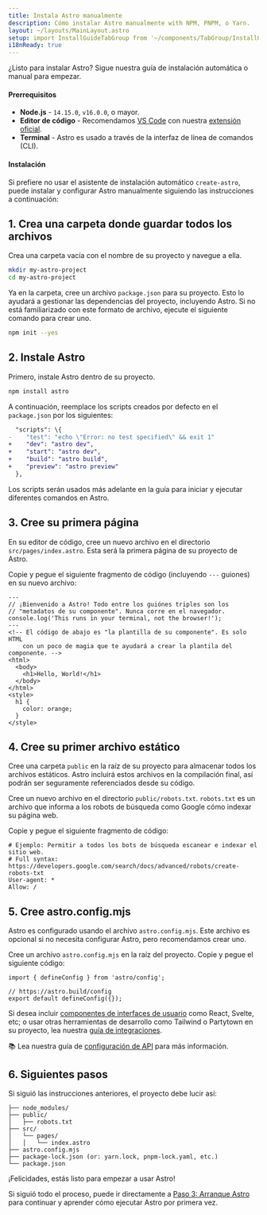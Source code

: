 ```yaml
---
title: Instala Astro manualmente
description: Cómo instalar Astro manualmente with NPM, PNPM, o Yarn.
layout: ~/layouts/MainLayout.astro
setup: import InstallGuideTabGroup from '~/components/TabGroup/InstallGuideTabGroup.astro';
i18nReady: true
---
```


¿Listo para instalar Astro? Sigue nuestra guía de instalación automática o
manual para empezar.

#### Prerrequisitos

- **Node.js** - `14.15.0`, `v16.0.0`, o mayor.
- **Editor de código** - Recomendamos [VS Code](https://code.visualstudio.com/)
  con nuestra
  [extensión oficial](https://marketplace.visualstudio.com/items?itemName=astro-build.astro-vscode).
- **Terminal** - Astro es usado a través de la interfaz de línea de comandos
  (CLI).

<InstallGuideTabGroup />

#### Instalación

Si prefiere no usar el asistente de instalación automático `create-astro`, puede
instalar y configurar Astro manualmente siguiendo las instrucciones a
continuación:

## 1. Crea una carpeta donde guardar todos los archivos

Crea una carpeta vacía con el nombre de su proyecto y navegue a ella.

```bash
mkdir my-astro-project
cd my-astro-project
```

Ya en la carpeta, cree un archivo `package.json` para su proyecto. Esto lo
ayudará a gestionar las dependencias del proyecto, incluyendo Astro. Si no está
familiarizado con este formato de archivo, ejecute el siguiente comando para
crear uno.

```bash
npm init --yes
```

## 2. Instale Astro

Primero, instale Astro dentro de su proyecto.

```bash
npm install astro
```

A continuación, reemplace los scripts creados por defecto en el `package.json`
por los siguientes:

```diff
  "scripts": \{
-    "test": "echo \"Error: no test specified\" && exit 1"
+    "dev": "astro dev",
+    "start": "astro dev",
+    "build": "astro build",
+    "preview": "astro preview"
  },
```

Los scripts serán usados más adelante en la guía para iniciar y ejecutar
diferentes comandos en Astro.

## 3. Cree su primera página

En su editor de código, cree un nuevo archivo en el directorio
`src/pages/index.astro`. Esta será la primera página de su proyecto de Astro.

Copie y pegue el siguiente fragmento de código (incluyendo `---` guiones) en su
nuevo archivo:

```astro
---
// ¡Bienvenido a Astro! Todo entre los guiónes triples son los 
// "metadatos de su componente". Nunca corre en el navegador.
console.log('This runs in your terminal, not the browser!');
---
<!-- El código de abajo es "la plantilla de su componente". Es solo HTML 
    con un poco de magia que te ayudará a crear la plantila del componente. -->
<html>
  <body>
    <h1>Hello, World!</h1>
  </body>
</html>
<style>
  h1 {
    color: orange;
  }
</style>
```

## 4. Cree su primer archivo estático

Cree una carpeta `public` en la raíz de su proyecto para almacenar todos los
archivos estáticos. Astro incluirá estos archivos en la compilación final, así
podrán ser seguramente referenciados desde su código.

Cree un nuevo archivo en el directorio `public/robots.txt`. `robots.txt` es un
archivo que informa a los robots de búsqueda como Google cómo indexar su página
web.

Copie y pegue el siguiente fragmento de código:

```
# Ejemplo: Permitir a todos los bots de búsqueda escanear e indexar el sitio web. 
# Full syntax: https://developers.google.com/search/docs/advanced/robots/create-robots-txt
User-agent: *
Allow: /
```

## 5. Cree astro.config.mjs

Astro es configurado usando el archivo `astro.config.mjs`. Este archivo es
opcional si no necesita configurar Astro, pero recomendamos crear uno.

Cree un archivo `astro.config.mjs` en la raíz del proyecto. Copie y pegue el
siguiente código:

```
import { defineConfig } from 'astro/config';

// https://astro.build/config
export default defineConfig({});
```

Si desea incluir
[componentes de interfaces de usuario](/es/core-concepts/framework-components/)
como React, Svelte, etc; o usar otras herramientas de desarrollo como Tailwind o
Partytown en su proyecto, lea nuestra
[guía de integraciones](/es/guides/integrations-guide/).

📚 Lea nuestra guía de
[configuración de API](/es/reference/configuration-reference/) para más
información.

## 6. Siguientes pasos

Si siguió las instrucciones anteriores, el proyecto debe lucir así:

```
├── node_modules/
├── public/
│   ├── robots.txt
├── src/
│   └── pages/
│   │   └── index.astro
├── astro.config.mjs
├── package-lock.json (or: yarn.lock, pnpm-lock.yaml, etc.)
└── package.json
```

¡Felicidades, estás listo para empezar a usar Astro!

Si siguió todo el proceso, puede ir directamente a
[Paso 3: Arranque Astro](/es/install/auto/#3-arranque-astro-) para continuar y
aprender cómo ejecutar Astro por primera vez.
